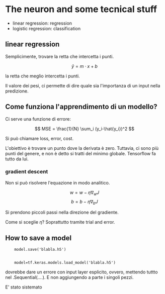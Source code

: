 # The neuron and some tecnical stuff

* linear regression: regression
* logistic regression: classification



## linear regression

Semplicimente, trovare la retta che intercetta i punti.

$$ \hat{y} = m\cdot x +b$$

la retta che meglio intercetta i punti.

Il valore dei pesi, ci permette di dire quale sia l'importanza di un input nella predizione. 


## Come funziona l'apprendimento di un modello? 

Ci serve una funzione di errore:

$$ MSE = \frac{1}{N} \sum_i (y_i-\hat{y_i})^2 $$

Si può chiamare loss, error, cost.

L'obiettivo è trovare un punto dove la derivata è zero. Tuttavia, ci sono più punti del genere, e non è detto si tratti del minimo globale. 
Tensorflow fa tutto da lui.

### gradient descent
Non si può risolvere l'equazione in modo analitico. 

$$ w = w - \eta \nabla_w J$$
$$ b = b - \eta \nabla_b J$$

Si prendono piccoli passi nella direzione del gradiente. 

Come si sceglie $\eta$?
Soprattutto tramite trial and error.

## How to save a model

        model.save('blabla.h5')


        model=tf.keras.models.load_model('blabla.h5')

dovrebbe dare un errore con input layer esplicito, ovvero, mettendo tuttto nel .Sequential(....).
E non aggiungendo a parte i singoli pezzi.

E' stato sistemato







